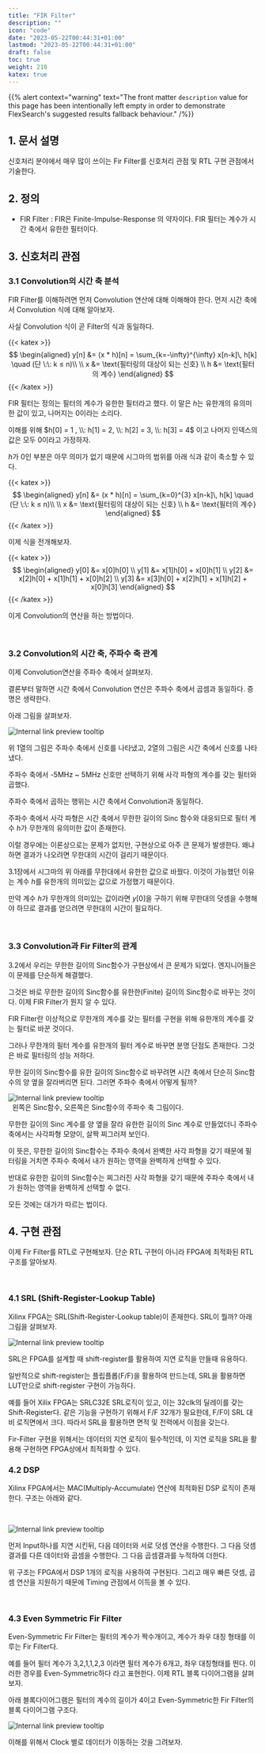 ```yaml
---
title: "FIR Filter"
description: ""
icon: "code"
date: "2023-05-22T00:44:31+01:00"
lastmod: "2023-05-22T00:44:31+01:00"
draft: false
toc: true
weight: 210
katex: true
---
```


{{% alert context="warning" text="The front matter `description` value for this page has been intentionally left empty in order to demonstrate FlexSearch's suggested results fallback behaviour." /%}}

## 1. 문서 설명
신호처리 분야에서 매우 많이 쓰이는 Fir Filter를 신호처리 관점 및 RTL 구현 관점에서 기술한다.

## 2. 정의 

- FIR Filter : FIR은 Finite-Impulse-Response 의 약자이다. FIR 필터는 계수가 시간 축에서 유한한 필터이다.

## 3. 신호처리 관점

### 3.1 Convolution의 시간 축 분석

FIR Filter를 이해하려면 먼저 Convolution 연산에 대해 이해해야 한다. 먼저 시간 축에서 Convolution 식에 대해 알아보자.

사실 Convolution 식이 곧 Filter의 식과 동일하다.

{{< katex >}}
$$
\begin{aligned}
y[n] &= (x * h)[n] = \sum_{k=-\infty}^{\infty} x[n-k]\, h[k] \quad (단 \:\: k ≤ n)\\
\\
x &= \text{필터링의 대상이 되는 신호} \\
h &= \text{필터의 계수}
\end{aligned}
$$
{{< /katex >}}

FIR 필터는 정의는 필터의 계수가 유한한 필터라고 했다. 이 말은 $h$는 유한개의 유의미한 값이 있고, 나머지는 0이라는 소리다.

이해를 위해 $h[0] = 1 , \\: h[1] = 2, \\: h[2] = 3, \\: h[3] = 4$ 이고 나머지 인덱스의 값은 모두 0이라고 가정하자.

$h$가 0인 부분은 아무 의미가 없기 때문에 시그마의 범위를 아래 식과 같이 축소할 수 있다.

{{< katex >}}
$$
\begin{aligned}
y[n] &= (x * h)[n] = \sum_{k=0}^{3} x[n-k]\, h[k] \quad (단 \:\: k ≤ n)\\
\\
x &= \text{필터링의 대상이 되는 신호} \\
h &= \text{필터의 계수}
\end{aligned}
$$
{{< /katex >}}

이제 식을 전개해보자.

{{< katex >}}
$$
\begin{aligned}
y[0] &= x[0]h[0] \\
y[1] &= x[1]h[0] + x[0]h[1] \\
y[2] &= x[2]h[0] + x[1]h[1] + x[0]h[2] \\
y[3] &= x[3]h[0] + x[2]h[1] + x[1]h[2] + x[0]h[3]
\end{aligned}
$$
{{< /katex >}}

이게 Convolution의 연산을 하는 방법이다.

&nbsp;
### 3.2 Convolution의 시간 축, 주파수 축 관계

이제 Convolution연산을 주파수 축에서 살펴보자.

결론부터 말하면 시간 축에서 Convolution 연산은 주파수 축에서 곱셈과 동일하다. 증명은 생략한다.

아래 그림을 살펴보자.

![Internal link preview tooltip](/images/content/fir_filter/time_freq.png)  

위 1열의 그림은 주파수 축에서 신호를 나타냈고, 2열의 그림은 시간 축에서 신호를 나타냈다.

주파수 축에서  -5MHz ~ 5MHz 신호만 선택하기 위해 사각 파형의 계수를 갖는 필터와 곱했다.

주파수 축에서 곱하는 행위는 시간 축에서 Convolution과 동일하다.

주파수 축에서 사각 파형은 시간 축에서 무한한 길이의 Sinc 함수와 대응되므로 필터 계수 $h$가 무한개의 유의미한 값이 존재한다.

이럴 경우에는 이론상으로는 문제가 없지만, 구현상으로 아주 큰 문제가 발생한다. 왜냐하면 결과가 나오려면 무한대의 시간이 걸리기 때문이다.

3.1장에서 시그마의 위 아래를 무한대에서 유한한 값으로 바꿨다. 이것이 가능했던 이유는 계수 $h$를 유한개의 의미있는 값으로 가정했기 때문이다. 

만약 계수 $h$가 무한개의 의미있는 값이라면 $y[0]$을 구하기 위해 무한대의 덧셈을 수행해야 하므로 결과를 얻으려면 무한대의 시간이 필요하다.

&nbsp;
### 3.3 Convolution과 Fir Filter의 관계

3.2에서 우리는 무한한 길이의 Sinc함수가 구현상에서 큰 문제가 되었다. 엔지니어들은 이 문제를 단순하게 해결했다.

그것은 바로 무한한 길이의 Sinc함수를 유한한(Finite) 길이의 Sinc함수로 바꾸는 것이다. 이제 FIR Filter가 뭔지 알 수 있다.

FIR Filter란 이상적으로 무한개의 계수를 갖는 필터를 구현을 위해 유한개의 계수를 갖는 필터로 바꾼 것이다.

그러나 무한개의 필터 계수를 유한개의 필터 계수로 바꾸면 분명 단점도 존재한다. 그것은 바로 필터링의 성능 저하다.

무한 길이의 Sinc함수를 유한 길이의 Sinc함수로 바꾸려면 시간 축에서 단순히 Sinc함수의 양 옆을 잘라버리면 된다. 그러면 주파수 축에서 어떻게 될까?

![Internal link preview tooltip](/images/content/fir_filter/fir.png)  
&nbsp;
왼쪽은 Sinc함수, 오른쪽은 Sinc함수의 주파수 축 그림이다.

무한한 길이의 Sinc 계수를 양 옆을 잘라 유한한 길이의 Sinc 계수로 만들었더니 주파수 축에서는 사각파형 모양이, 살짝 찌그러져 보인다.

이 뜻은, 무한한 길이의 Sinc함수는 주파수 축에서 완벽한 사각 파형을 갖기 때문에 필터링을 거치면 주파수 축에서 내가 원하는 영역을 완벽하게 선택할 수 있다. 

반대로 유한한 길이의 Sinc함수는 찌그러진 사각 파형을 갖기 때문에 주파수 축에서 내가 원하는 영역을 완벽하게 선택할 수 없다.

모든 것에는 대가가 따르는 법이다.

## 4. 구현 관점

이제 Fir Filter를 RTL로 구현해보자. 단순 RTL 구현이 아니라 FPGA에 최적화된 RTL 구조를 알아보자.

&nbsp;

### 4.1 SRL (Shift-Register-Lookup Table)
Xilinx FPGA는 SRL(Shift-Register-Lookup table)이 존재한다. SRL이 뭘까? 아래 그림을 살펴보자.

![Internal link preview tooltip](/images/content/fir_filter/srl.png)  

SRL은 FPGA를 설계할 때 shift-register를 활용하여 지연 로직을 만들때 유용하다.

일반적으로 shift-register는 플립플롭(F/F)을 활용하여 만드는데, SRL을 활용하면 LUT만으로 shift-register 구현이 가능하다.

예를 들어 Xilix FPGA는 SRLC32E SRL로직이 있고, 이는 32clk의 딜레이를 갖는 Shift-Register다. 같은 기능을 구현하기 위해서 F/F 32개가 필요한데, F/F이 SRL 대비 로직면에서 크다. 따라서 SRL을 활용하면 면적 및 전력에서 이점을 갖는다.

Fir-Filter 구현을 위해서는 데이터의 지연 로직이 필수적인데, 이 지연 로직을 SRL을 활용해 구현하면 FPGA상에서 최적화할 수 있다.

### 4.2 DSP
Xilinx FPGA에서는 MAC(Multiply-Accumulate) 연산에 최적화된 DSP 로직이 존재한다. 구조는 아래와 같다.

&nbsp;

![Internal link preview tooltip](/images/content/fir_filter/dsp.png)  

먼저 Input하나를 지연 시킨뒤, 다음 데이터와 서로 덧셈 연산을 수행한다. 그 다음 덧셈 결과를 다른 데이터와 곱셈을 수행한다. 그 다음 곱셈결과를 누적하여 더한다.

위 구조는 FPGA에서 DSP 1개의 로직을 사용하여 구현된다. 그리고 매우 빠른 덧셈, 곱셈 연산을 지원하기 때문에 Timing 관점에서 이득을 볼 수 있다.

&nbsp;

### 4.3 Even Symmetric Fir Filter

Even-Symmetric Fir Filter는 필터의 계수가 짝수개이고, 계수가 좌우 대칭 형태를 이루는 Fir Filter다.

예를 들어 필터 계수가 3,2,1,1,2,3 이라면 필터 계수가 6개고, 좌우 대칭형태를 띈다. 이러한 경우를 Even-Symmetric하다 라고 표현한다. 이제 RTL 블록 다이어그램을 살펴보자.

아래 블록다이어그램은 필터의 계수의 길이가 4이고 Even-Symmetric한 Fir Filter의 블록 다이어그램 구조다.

![Internal link preview tooltip](/images/content/fir_filter/Even-Sym.png)

이해를 위해서 Clock 별로 데이터가 이동하는 것을 그려보자.


